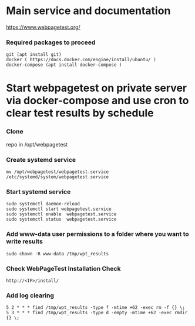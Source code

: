 # Main service and documentation
https://www.webpagetest.org/

### Required packages to proceed
```
git (apt install git)
docker ( https://docs.docker.com/engine/install/ubuntu/ )
docker-compose (apt install docker-compose )
```

# Start webpagetest on private server via docker-compose and use cron to clear test results by schedule

### Clone 
repo in /opt/webpagetest

### Create systemd service
```
mv /opt/webpagetest/webpagetest.service /etc/systemd/system/webpagetest.service
```

### Start systemd service
```
sudo systemctl daemon-reload
sudo systemctl start webpagetest.service
sudo systemctl enable  webpagetest.service
sudo systemctl status  webpagetest.service
```

### Add www-data user permissions to a folder where you want to write results
```
sudo chown -R www-data /tmp/wpt_results
```

### Check WebPageTest Installation Check
```
http://<IP>/install/
```

### Add log clearing
```
5 2 * * * find /tmp/wpt_results -type f -mtime +62 -exec rm -f {} \;
5 3 * * * find /tmp/wpt_results -type d -empty -mtime +62 -exec rmdir {} \;
```
